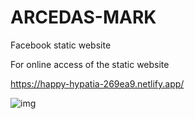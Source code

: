 # ARCEDAS-MARK
Facebook static website

For online access of the static website

https://happy-hypatia-269ea9.netlify.app/

![img](https://user-images.githubusercontent.com/63905768/113966760-495d4b80-9862-11eb-9a93-62e09f9e40f7.PNG)


